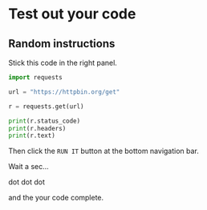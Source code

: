 # Test out your code

## Random instructions

Stick this code in the right panel.

```python
import requests

url = "https://httpbin.org/get"

r = requests.get(url)

print(r.status_code)
print(r.headers)
print(r.text)
```

Then click the `RUN IT` button at the bottom navigation bar.

Wait a sec...

dot dot dot

and the your code complete.